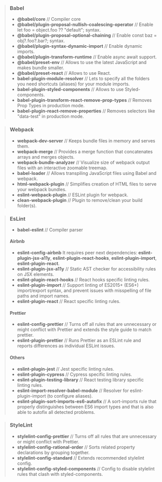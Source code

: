 > ### Babel
>
> - **@babel/core** // Compiler core
> - **@babel/plugin-proposal-nullish-coalescing-operator** // Enable let foo = object.foo ?? "default"; syntax.
> - **@babel/plugin-proposal-optional-chaining** // Enable const baz = obj?.foo?.bar?; syntax.
> - **@babel/plugin-syntax-dynamic-import** // Enable dynamic imports.
> - **@babel/plugin-transform-runtime** // Enable async await support.
> - **@babel/preset-env** // Allows to use the latest JavaScript and makes bundle smaller.
> - **@babel/preset-react** // Allows to use React.
> - **babel-plugin-module-resolver** // Lets to specify all the folders you need shortcuts (aliases) for your module imports.
> - **babel-plugin-styled-components** // Allows to use Styled-components.
> - **babel-plugin-transform-react-remove-prop-types** // Removes Prop Types in production mode.
> - **babel-plugin-react-remove-properties** // Removes selectors like "data-test" in production mode.

> ### Webpack
>
> - **webpack-dev-server** // Keeps bundle files in memory and serves them.
> - **webpack-merge** // Provides a merge function that concatenates arrays and merges objects.
> - **webpack-bundle-analyzer** // Visualize size of webpack output files with an interactive zoomable treemap.
> - **babel-loader** // Allows transpiling JavaScript files using Babel and webpack.
> - **html-webpack-plugin** // Simplifies creation of HTML files to serve your webpack bundles.
> - **eslint-webpack-plugin** // ESLint plugin for webpack.
> - **clean-webpack-plugin** // Plugin to remove/clean your build folder(s).

> ### EsLint
>
> - **babel-eslint** // Compiler parser
>
> #### Airbnb
>
> - **eslint-config-airbnb**
>   It requires peer next dependencies: **eslint-plugin-jsx-a11y**, **eslint-plugin-react-hooks**, **eslint-plugin-import**, **eslint-plugin-react**.
> - **eslint-plugin-jsx-a11y** // Static AST checker for accessibility rules on JSX elements.
> - **eslint-plugin-react-hooks** // React hooks specific linting rules.
> - **eslint-plugin-import** // Support linting of ES2015+ (ES6+) import/export syntax, and prevent issues with misspelling of file paths and import names.
> - **eslint-plugin-react** // React specific linting rules.
>
> #### Prettier
>
> - **eslint-config-prettier** // Turns off all rules that are unnecessary or might conflict with Prettier and extends the style guide to match prettier.
> - **eslint-plugin-prettier** // Runs Prettier as an ESLint rule and reports differences as individual ESLint issues.
>
> #### Others
>
> - **eslint-plugin-jest** // Jest specific linting rules.
> - **eslint-plugin-cypress** // Cypress specific linting rules.
> - **eslint-plugin-testing-library** // React testing library specific linting rules.
> - **eslint-import-resolver-babel-module** // Resolver for eslint-plugin-import (to configure aliases).
> - **eslint-plugin-sort-imports-es6-autofix** // A sort-imports rule that properly distinguishes between ES6 import types and that is also able to autofix all detected problems.

> ### StyleLint
>
> - **stylelint-config-prettier** // Turns off all rules that are unnecessary or might conflict with Prettier.
> - **stylelint-config-rational-order** // Sorts related property declarations by grouping together.
> - **stylelint-config-standard** // Extends recommended stylelint config.
> - **stylelint-config-styled-components** // Config to disable stylelint rules that clash with styled-components.
